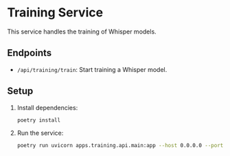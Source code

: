 # Training Service

This service handles the training of Whisper models.

## Endpoints

- `/api/training/train`: Start training a Whisper model.

## Setup

1. Install dependencies:
    ```sh
    poetry install
    ```

2. Run the service:
    ```sh
    poetry run uvicorn apps.training.api.main:app --host 0.0.0.0 --port 8000
    ```